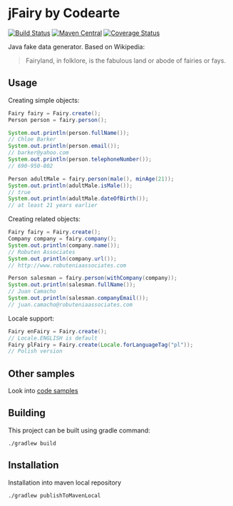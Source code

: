 # jFairy by Codearte

[![Build Status](https://travis-ci.org/Codearte/jfairy.png)](https://travis-ci.org/Codearte/jfairy) [![Maven Central](https://maven-badges.herokuapp.com/maven-central/org.jfairy/jfairy/badge.svg)](https://maven-badges.herokuapp.com/maven-central/org.jfairy/jfairy) [![Coverage Status](https://img.shields.io/coveralls/Codearte/jfairy.svg)](https://coveralls.io/r/Codearte/jfairy)

Java fake data generator. Based on Wikipedia:

> Fairyland, in folklore, is the fabulous land or abode of fairies or fays.

## Usage

Creating simple objects:

```java
Fairy fairy = Fairy.create();
Person person = fairy.person();

System.out.println(person.fullName());            
// Chloe Barker
System.out.println(person.email());               
// barker@yahoo.com
System.out.println(person.telephoneNumber());     
// 690-950-802

Person adultMale = fairy.person(male(), minAge(21));
System.out.println(adultMale.isMale());           
// true
System.out.println(adultMale.dateOfBirth());      
// at least 21 years earlier
```

Creating related objects:

```java
Fairy fairy = Fairy.create();
Company company = fairy.company();
System.out.println(company.name());          
// Robuten Associates
System.out.println(company.url());           
// http://www.robuteniaassociates.com

Person salesman = fairy.person(withCompany(company));
System.out.println(salesman.fullName());     
// Juan Camacho
System.out.println(salesman.companyEmail()); 
// juan.camacho@robuteniaassociates.com
```

Locale support:

```java
Fairy enFairy = Fairy.create();                               
// Locale.ENGLISH is default
Fairy plFairy = Fairy.create(Locale.forLanguageTag("pl"));    
// Polish version
```

## Other samples

Look into [code samples](https://github.com/Codearte/fairyland/tree/master/src/test/groovy/snippets/)

## Building

This project can be built using gradle command:

    ./gradlew build

## Installation

Installation into maven local repository

    ./gradlew publishToMavenLocal
